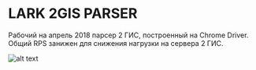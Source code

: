 # LARK 2GIS PARSER

Рабочий на апрель 2018 парсер 2 ГИС, построенный на Chrome Driver.
Общий RPS занижен для снижения нагрузки на сервера 2 ГИС.

![alt text](https://sun9-4.userapi.com/c840536/v840536272/70b50/AKv3rYllyFE.jpg)
